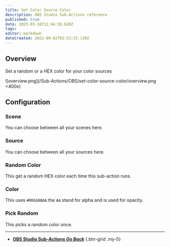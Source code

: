 ```yaml
---
title: Set Color Source Color
description: OBS Studio Sub-Actions reference
published: true
date: 2023-03-16T11:44:30.628Z
tags: 
editor: markdown
dateCreated: 2022-09-02T02:53:25.130Z
---
```


## Overview
Set a random or a HEX color for your color sources

![overview.png](/Sub-Actions/OBS/set-color-source-color/overview.png =400x)

## Configuration
### Scene
You can choose between all your scenes here.

### Source
You can choose between all your sources here.

### Random Color
This get a random HEX color each time this sub-action runs.

### Color
This uses `#RRGGBBAA` the `AA` stand for alpha and is used for opacity.

### Pick Random
This picks a random color once. 

---

- [<i class="mdi mdi-chevron-left"></i> **OBS Studio Sub-Actions *Go Back***](/Sub-Actions/OBS)
{.btn-grid .my-5}
